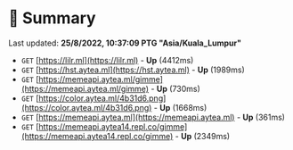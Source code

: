 # 📖 Summary
Last updated: **25/8/2022, 10:37:09 PTG "Asia/Kuala_Lumpur"**

- `GET` [https://lilr.ml](https://lilr.ml) - **Up** (4412ms)
- `GET` [https://hst.aytea.ml](https://hst.aytea.ml) - **Up** (1989ms)
- `GET` [https://memeapi.aytea.ml/gimme](https://memeapi.aytea.ml/gimme) - **Up** (730ms)
- `GET` [https://color.aytea.ml/4b31d6.png](https://color.aytea.ml/4b31d6.png) - **Up** (1668ms)
- `GET` [https://memeapi.aytea.ml](https://memeapi.aytea.ml) - **Up** (361ms)
- `GET` [https://memeapi.aytea14.repl.co/gimme](https://memeapi.aytea14.repl.co/gimme) - **Up** (2349ms)
